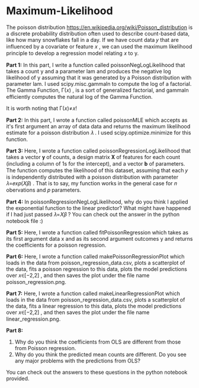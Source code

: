 # Maximum-Likelihood
The poisson distribution https://en.wikipedia.org/wiki/Poisson_distribution is a discrete probability distribution often used to describe count-based data, like how many snowflakes fall in a day.  If we have count data  𝑦  that are influenced by a covariate or feature  𝑥 , we can used the maximum likelihood principle to develop a regression model relating 𝑥 to y.

**Part 1:**
In this part, I write a function called poissonNegLogLikelihood that takes a count y and a parameter lam and produces the negative log likelihood of y assuming that it was generated by a Poisson distribution with parameter lam. I used scipy.misc.gammaln to compute the log of a factorial. The Gamma Function,  Γ(𝑥) , is a sort of generalized factorial, and gammaln efficiently computes the natural log of the Gamma Function.

It is worth noting that  Γ(𝑥)≠𝑥!

**Part 2:**
In this part, I wrote a function called poissonMLE which accepts as it's first argument an array of data data and returns the maximum likelihood estimate for a poisson distribution  𝜆 . I used scipy.optimize.minimize for this function.

**Part 3:**
Here, I wrote a function called poissonRegressionLogLikelihood that takes a vector  𝐲  of counts, a design matrix  𝐗  of features for each count (including a column of 1s for the intercept), and a vector  𝐛  of parameters. The function computes the likelihood of this dataset, assuming that each  𝑦  is independently distributed with a poisson distribution with parameter  𝜆=𝑒𝑥𝑝(𝑋𝛽) . That is to say, my function works in the general case for  𝑛  obervations and  𝑝  parameters.

**Part 4:**
In poissonRegressionNegLogLikelihood, why do you think I applied the exponential function to the linear predictor? What might have happened if I had just passed  𝜆=𝑋𝛽 ? You can check out the answer in the python notebook file :)

**Part 5:**
Here, I wrote a function called fitPoissonRegression which takes as its first argument data x and as its second argument outcomes y and returns the coefficients for a poisson regression.

**Part 6:**
Here, I wrote a function called makePoissonRegressionPlot which loads in the data from poisson_regression_data.csv, plots a scatterplot of the data, fits a poisson regression to this data, plots the model predictions over  𝑥∈[−2,2] , and then saves the plot under the file name poisson_regression.png.

**Part 7:**
Here, I wrote a function called makeLinearRegressionPlot which loads in the data from poisson_regression_data.csv, plots a scatterplot of the data, fits a linear regression to this data, plots the model predictions over  𝑥∈[−2,2] , and then saves the plot under the file name linear_regression.png.

**Part 8:**
1) Why do you think the coefficients from OLS are different from those from Poisson regression.
2) Why do you think the predicted mean counts are different. Do you see any major problems with the predictions from OLS?

You can check out the answers to these questions in the python notebook provided.
